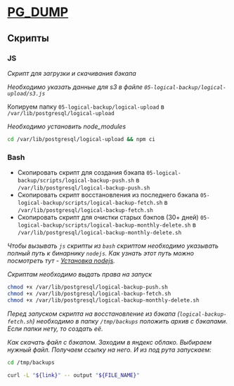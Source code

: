 # [PG_DUMP](https://postgrespro.ru/docs/postgresql/13/app-pgdump)

## Скрипты

### JS

*Скрипт для загрузки и скачивания бэкапа*

*Необходимо указать данные для s3 в файле `05-logical-backup/logical-upload/s3.js`*

Копируем папку `05-logical-backup/logical-upload` в `/var/lib/postgresql/logical-upload`

*Необходимо установить node_modules*

```bash
cd /var/lib/postgresql/logical-upload && npm ci
```

### Bash

* Скопировать скрипт для создания бэкапа `05-logical-backup/scripts/logical-backup-push.sh` в `/var/lib/postgresql/logical-backup-push.sh`
* Скопировать скрипт восстановления из последнего бэкапа `05-logical-backup/scripts/logical-backup-fetch.sh` в `/var/lib/postgresql/logical-backup-fetch.sh`
* Скопировать скрипт для очистки старых бэкпов (30+ дней) `05-logical-backup/scripts/logical-backup-monthly-delete.sh` в `/var/lib/postgresql/logical-backup-monthly-delete.sh`

*Чтобы вызывать `js` скрипты из `bash` скриптом необходимо указывать полный путь к бинарнику `nodejs`. Как узнать этот путь можно посмотреть тут - [Установка nodejs](../../02-nodejs/install.md).*

*Скриптам необходимо выдать права на запуск*

```bash
chmod +x /var/lib/postgresql/logical-backup-push.sh
chmod +x /var/lib/postgresql/logical-backup-fetch.sh
chmod +x /var/lib/postgresql/logical-backup-monthly-delete.sh
```

*Перед запуском скрипта на восстановление из бэкапа (`logical-backup-fetch.sh`) необходимо в папку `/tmp/backups` положить архив с бэкапами. Если папки нету, то создать её.*

*Как скачать файл c бэкапом. Заходим в яндекс облако. Выбираем нужный файл. Получаем ссылку на него. И из под рута запускаем:*

```bash
cd /tmp/backups

curl -L "${link}" -- output "${FILE_NAME}"
```
